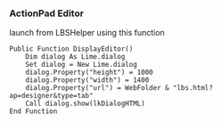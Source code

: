 ### ActionPad Editor

launch from LBSHelper using this function

```
Public Function DisplayEditor()
    Dim dialog As Lime.dialog
    Set dialog = New Lime.dialog
    dialog.Property("height") = 1000
    dialog.Property("width") = 1400
    dialog.Property("url") = WebFolder & "lbs.html?ap=designer&type=tab"
    Call dialog.show(lkDialogHTML)
End Function
```